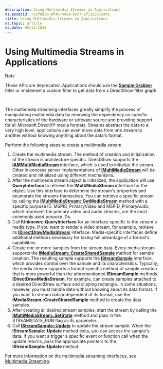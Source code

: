 ```yaml
---
description: Using Multimedia Streams in Applications
ms.assetid: 73cfe89b-df46-445a-92c7-2f7323672441
title: Using Multimedia Streams in Applications
ms.topic: article
ms.date: 05/31/2018
---
```


# Using Multimedia Streams in Applications

> [!Note]  
> These APIs are deprecated. Applications should use the [**Sample Grabber**](sample-grabber-filter.md) filter or implement a custom filter to get data from a DirectShow filter graph.

 

The multimedia streaming interfaces greatly simplify the process of manipulating multimedia data by removing the dependency on specific characteristics of the hardware or software source and providing support for all Microsoft DirectX® media formats. Streams abstract the data to a very high level; applications can even move data from one stream to another without knowing anything about the data's format.

Perform the following steps to create a multimedia stream.

1.  Create the multimedia stream. The method of creation and initialization of the stream is architecture specific. DirectShow supports the [**IAMMultiMediaStream**](/previous-versions/windows/desktop/api/amstream/nn-amstream-iammultimediastream) interface, which is used to initialize the stream. Other in-process server implementations of [**IMultiMediaStream**](/previous-versions/windows/desktop/api/mmstream/nn-mmstream-imultimediastream) will be created and initialized using different mechanisms.
2.  After the multimedia stream object is initialized, the application will use **QueryInterface** to retrieve the **IMultiMediaStream** interface for the object. Use this interface to determine the stream's properties and enumerate the streams themselves. You can retrieve a specific stream by calling the [**IMultiMediaStream::GetMediaStream**](/previous-versions/windows/desktop/api/mmstream/nf-mmstream-imultimediastream-getmediastream) method with a specific purpose ID. MSPID\_PrimaryVideo and MSPID\_PrimaryAudio, which represent the primary video and audio streams, are the most commonly used purpose IDs.
3.  Call **IUnknown::QueryInterface** for an interface specific to the stream's media type. If you want to render a video stream, for example, retrieve its [**IDirectDrawMediaStream**](/previous-versions/windows/desktop/api/ddstream/nn-ddstream-idirectdrawmediastream) interface. Media-specific interfaces define additional methods necessary for taking full advantage of a format's capabilities.
4.  Create one or more samples from the stream data. Every media stream supports the [**IMediaStream::CreateSharedSample**](/previous-versions/windows/desktop/api/mmstream/nf-mmstream-imediastream-createsharedsample) method for sample creation. The resulting sample supports the [**IStreamSample**](/previous-versions/windows/desktop/api/mmstream/nn-mmstream-istreamsample) interface, which provides control over the sample and its characteristics. Typically, the media stream supports a format-specific method of sample creation that is more powerful than the aforementioned **IStreamSample** methods. **IDirectDrawMediaStream**, for example, can create samples attached to a desired DirectDraw surface and clipping rectangle. In some situations, however, you must handle data without knowing about its data format. If you want to stream data independent of its format, use the **IMediaStream::CreateSharedSample** method to create the data samples.
5.  After creating all desired stream samples, start the stream by calling the [**IMultiMediaStream::SetState**](/previous-versions/windows/desktop/api/mmstream/nf-mmstream-imultimediastream-setstate) method and pass in the STREAMSTATE\_RUN flag as its parameter.
6.  Call [**IStreamSample::Update**](/previous-versions/windows/desktop/api/mmstream/nf-mmstream-istreamsample-update) to update the stream sample. When the **IStreamSample::Update** method exits, you can access the sample's data. If you want a trigger a specific event or function call when the update returns, pass the appropriate pointers to the **IStreamSample::Update** method.

For more information on the multimedia streaming interfaces, see [Multimedia Streaming](multimedia-streaming.md).

 

 



